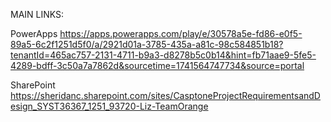 MAIN LINKS:

PowerApps
https://apps.powerapps.com/play/e/30578a5e-fd86-e0f5-89a5-6c2f1251d5f0/a/2921d01a-3785-435a-a81c-98c584851b18?tenantId=465ac757-2131-4711-b9a3-d8278b5c0b14&hint=fb71aae9-5fe5-4289-bdff-3c50a7a7862d&sourcetime=1741564747734&source=portal

SharePoint
https://sheridanc.sharepoint.com/sites/CasptoneProjectRequirementsandDesign_SYST36367_1251_93720-Liz-TeamOrange
